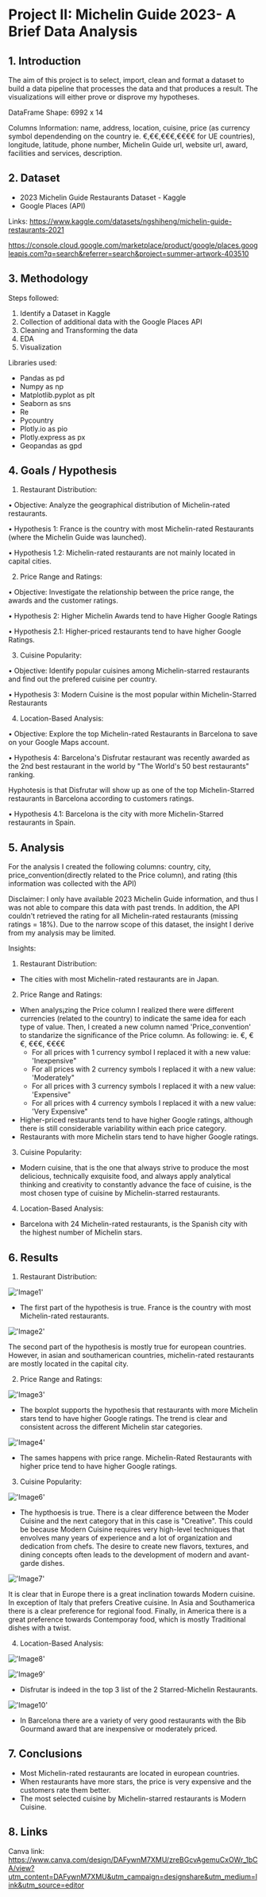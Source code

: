 # Project II: Michelin Guide 2023- A Brief Data Analysis
## 1. Introduction 
The aim of this project is to select, import, clean and format a dataset to build a data pipeline that processes the data and that produces a result. The visualizations will either prove or disprove my hypotheses.

DataFrame Shape: 6992 x 14

Columns Information: name, address, location, cuisine, price (as currency symbol dependending on the country ie. €,€€,€€€,€€€€ for UE countries), longitude, latitude, phone number, Michelin Guide url, website url, award, facilities and services, description. 

## 2. Dataset 

- 2023 Michelin Guide Restaurants Dataset - Kaggle
- Google Places (API)

Links:
https://www.kaggle.com/datasets/ngshiheng/michelin-guide-restaurants-2021

https://console.cloud.google.com/marketplace/product/google/places.googleapis.com?q=search&referrer=search&project=summer-artwork-403510

## 3. Methodology
Steps followed:
1) Identify a Dataset in Kaggle
2) Collection of additional data with the Google Places API
3) Cleaning and Transforming the data
4) EDA
5) Visualization

Libraries used:
- Pandas as pd
- Numpy as np
- Matplotlib.pyplot as plt
- Seaborn as sns
- Re
- Pycountry
- Plotly.io as pio
- Plotly.express as px
- Geopandas as gpd

## 4. Goals / Hypothesis 

1) Restaurant Distribution:

•	Objective: Analyze the geographical distribution of Michelin-rated restaurants.

•	Hypothesis 1: France is the country with most Michelin-rated Restaurants (where the Michelin Guide was launched).

•	Hypothesis 1.2: Michelin-rated restaurants are not mainly located in capital cities.

2) Price Range and Ratings:

•	Objective: Investigate the relationship between the price range, the awards and the customer ratings.

•	Hypothesis 2: Higher Michelin Awards tend to have Higher Google Ratings

•	Hypothesis 2.1: Higher-priced restaurants tend to have higher Google Ratings.

3) Cuisine Popularity:

•	Objective: Identify popular cuisines among Michelin-starred restaurants and find out the prefered cuisine per country.

•	Hypothesis 3: Modern Cuisine is the most popular within Michelin-Starred Restaurants

4) Location-Based Analysis:

•	Objective: Explore the top Michelin-rated Restaurants in Barcelona to save on your Google Maps account.

•	Hypothesis 4: Barcelona's Disfrutar restaurant was recently awarded as the 2nd best restaurant in the world by "The World's 50 best restaurants" ranking. 

Hyphotesis is that Disfrutar will show up as one of the top Michelin-Starred restaurants in Barcelona according to customers ratings.

•	Hypothesis 4.1: Barcelona is the city with more Michelin-Starred restaurants in Spain.

## 5. Analysis 

For the analysis I created the following columns: country, city, price_convention(directly related to the Price column), and rating (this information was collected with the API)

Disclaimer: I only have available 2023 Michelin Guide information, and thus I was not able to compare this data with past trends. In addition, the API couldn't retrieved the rating for all Michelin-rated restaurants (missing ratings = 18%). Due to the narrow scope of this dataset, the insight I derive from my analysis may be limited.

Insights:
1) Restaurant Distribution: 
- The cities with most Michelin-rated restaurants are in Japan.
2) Price Range and Ratings:
- When analys¡zing the Price column I realized there were different currencies (related to the country) to indicate the same idea for each type of value. Then, I created a new column named 'Price_convention' to standarize the significance of the Price column. As following:
ie. €, €€, €€€, €€€€
    - For all prices with 1 currency symbol I replaced it with a new value: 'Inexpensive"
    - For all prices with 2 currency symbols I replaced it with a new value: 'Moderately"
    - For all prices with 3 currency symbols I replaced it with a new value: 'Expensive"
    - For all prices with 4 currency symbols I replaced it with a new value: 'Very Expensive"
- Higher-priced restaurants tend to have higher Google ratings, although there is still considerable variability within each price category.
- Restaurants with more Michelin stars tend to have higher Google ratings.
3) Cuisine Popularity:
- Modern cuisine, that is the one that always strive to produce the most delicious, technically exquisite food, and always apply analytical thinking and creativity to constantly advance the face of cuisine, is the most chosen type of cuisine by Michelin-starred restaurants. 
4) Location-Based Analysis:
- Barcelona with 24 Michelin-rated restaurants, is the Spanish city with the highest number of Michelin stars. 


## 6. Results
1) Restaurant Distribution: 

!['Image1'](images/michelin_top_10_countries.png)

-  The first part of the hypothesis is true. France is the country with most Michelin-rated restaurants.

!['Image2'](images/heatmap_countries.png)

 The second part of the hypothesis is mostly true for european countries. However, in asian and southamerican countries, michelin-rated restaurants are mostly located in the capital city.

2) Price Range and Ratings:

!['Image3'](images/Distr_googleratings_stars.png)
- The boxplot supports the hypothesis that restaurants with more Michelin stars tend to have higher Google ratings. The trend is clear and consistent across the different Michelin star categories.

!['Image4'](images/Distr_googleratings_price.png)
- The sames happens with price range. Michelin-Rated Restaurants with higher price tend to have higher Google ratings.

3) Cuisine Popularity:

!['Image6'](images/top5_cuisines.png)
- The hypthoesis is true. There is a clear difference  between the Moder Cuisine and the next category that in this case is "Creative". This could be because Modern Cuisine requires very high-level techniques that envolves many years of experience and a lot of organization and dedication from chefs. The desire to create new flavors, textures, and dining concepts often leads to the development of modern and avant-garde dishes.

!['Image7'](images/cuisine_map.png)

It is clear that in Europe there is a great inclination towards Modern cuisine. In exception of Italy that prefers Creative cuisine. In Asia and Southamerica there is a clear preference for regional food. Finally, in America there is a great preference towards Contemporay food, which is mostly Traditional dishes with a twist.

4) Location-Based Analysis:

!['Image8'](images/bcn_1and2_stars.png)

!['Image9'](images/spain_top3_3stars.png)

- Disfrutar is indeed in the top 3 list of the 2 Starred-Michelin Restaurants.

!['Image10'](images/bcn_top10_bg.png)

- In Barcelona there are a variety of very good restaurants with the Bib Gourmand award that are inexpensive or moderately priced.

## 7. Conclusions  
- Most Michelin-rated restaurants are located in european countries.
- When restaurants have more stars, the price is very expensive and the customers rate them better.
- The most selected cuisine by Michelin-starred restaurants is Modern Cuisine.

## 8. Links  
Canva link: https://www.canva.com/design/DAFywnM7XMU/zreBGcvAgemuCxOWr_1bCA/view?utm_content=DAFywnM7XMU&utm_campaign=designshare&utm_medium=link&utm_source=editor